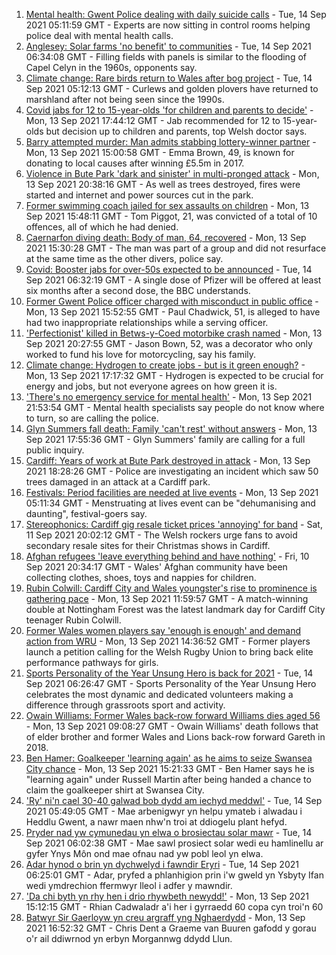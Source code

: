 1. [Mental health: Gwent Police dealing with daily suicide calls](https://www.bbc.co.uk/news/uk-wales-58465852?at_medium=RSS&at_campaign=KARANGA) - Tue, 14 Sep 2021 05:11:59 GMT - Experts are now sitting in control rooms helping police deal with mental health calls.
2. [Anglesey: Solar farms 'no benefit' to communities](https://www.bbc.co.uk/news/uk-wales-58552040?at_medium=RSS&at_campaign=KARANGA) - Tue, 14 Sep 2021 06:34:08 GMT - Filling fields with panels is similar to the flooding of Capel Celyn in the 1960s, opponents say.
3. [Climate change: Rare birds return to Wales after bog project](https://www.bbc.co.uk/news/uk-wales-58548745?at_medium=RSS&at_campaign=KARANGA) - Tue, 14 Sep 2021 05:12:13 GMT - Curlews and golden plovers have returned to marshland after not being seen since the 1990s.
4. [Covid jabs for 12 to 15-year-olds 'for children and parents to decide'](https://www.bbc.co.uk/news/uk-wales-politics-58551213?at_medium=RSS&at_campaign=KARANGA) - Mon, 13 Sep 2021 17:44:12 GMT - Jab recommended for 12 to 15-year-olds but decision up to children and parents, top Welsh doctor says.
5. [Barry attempted murder: Man admits stabbing lottery-winner partner](https://www.bbc.co.uk/news/uk-wales-58548528?at_medium=RSS&at_campaign=KARANGA) - Mon, 13 Sep 2021 15:00:58 GMT - Emma Brown, 49, is known for donating to local causes after winning £5.5m in 2017.
6. [Violence in Bute Park 'dark and sinister' in multi-pronged attack](https://www.bbc.co.uk/news/uk-wales-58544924?at_medium=RSS&at_campaign=KARANGA) - Mon, 13 Sep 2021 20:38:16 GMT - As well as trees destroyed, fires were started and internet and power sources cut in the park.
7. [Former swimming coach jailed for sex assaults on children](https://www.bbc.co.uk/news/uk-wales-58545435?at_medium=RSS&at_campaign=KARANGA) - Mon, 13 Sep 2021 15:48:11 GMT - Tom Piggot, 21, was convicted of a total of 10 offences, all of which he had denied.
8. [Caernarfon diving death: Body of man, 64, recovered](https://www.bbc.co.uk/news/uk-wales-58548532?at_medium=RSS&at_campaign=KARANGA) - Mon, 13 Sep 2021 15:30:28 GMT - The man was part of a group and did not resurface at the same time as the other divers, police say.
9. [Covid: Booster jabs for over-50s expected to be announced](https://www.bbc.co.uk/news/uk-politics-58552389?at_medium=RSS&at_campaign=KARANGA) - Tue, 14 Sep 2021 06:32:19 GMT - A single dose of Pfizer will be offered at least six months after a second dose, the BBC understands.
10. [Former Gwent Police officer charged with misconduct in public office](https://www.bbc.co.uk/news/uk-wales-58549831?at_medium=RSS&at_campaign=KARANGA) - Mon, 13 Sep 2021 15:52:55 GMT - Paul Chadwick, 51, is alleged to have had two inappropriate relationships while a serving officer.
11. ['Perfectionist' killed in Betws-y-Coed motorbike crash named](https://www.bbc.co.uk/news/uk-wales-58545433?at_medium=RSS&at_campaign=KARANGA) - Mon, 13 Sep 2021 20:27:55 GMT - Jason Bown, 52, was a decorator who only worked to fund his love for motorcycling, say his family.
12. [Climate change: Hydrogen to create jobs - but is it green enough?](https://www.bbc.co.uk/news/uk-wales-58545650?at_medium=RSS&at_campaign=KARANGA) - Mon, 13 Sep 2021 17:17:32 GMT - Hydrogen is expected to be crucial for energy and jobs, but not everyone agrees on how green it is.
13. ['There's no emergency service for mental health'](https://www.bbc.co.uk/news/uk-wales-58548746?at_medium=RSS&at_campaign=KARANGA) - Mon, 13 Sep 2021 21:53:54 GMT - Mental health specialists say people do not know where to turn, so are calling the police.
14. [Glyn Summers fall death: Family 'can't rest' without answers](https://www.bbc.co.uk/news/uk-wales-58548533?at_medium=RSS&at_campaign=KARANGA) - Mon, 13 Sep 2021 17:55:36 GMT - Glyn Summers' family are calling for a full public inquiry.
15. [Cardiff: Years of work at Bute Park destroyed in attack](https://www.bbc.co.uk/news/uk-wales-58549835?at_medium=RSS&at_campaign=KARANGA) - Mon, 13 Sep 2021 18:28:26 GMT - Police are investigating an incident which saw 50 trees damaged in an attack at a Cardiff park.
16. [Festivals: Period facilities are needed at live events](https://www.bbc.co.uk/news/uk-wales-58502558?at_medium=RSS&at_campaign=KARANGA) - Mon, 13 Sep 2021 05:11:34 GMT - Menstruating at lives event can be "dehumanising and daunting", festival-goers say.
17. [Stereophonics: Cardiff gig resale ticket prices 'annoying' for band](https://www.bbc.co.uk/news/uk-wales-58532431?at_medium=RSS&at_campaign=KARANGA) - Sat, 11 Sep 2021 20:02:12 GMT - The Welsh rockers urge fans to avoid secondary resale sites for their Christmas shows in Cardiff.
18. [Afghan refugees 'leave everything behind and have nothing'](https://www.bbc.co.uk/news/uk-wales-58523870?at_medium=RSS&at_campaign=KARANGA) - Fri, 10 Sep 2021 20:34:17 GMT - Wales' Afghan community have been collecting clothes, shoes, toys and nappies for children.
19. [Rubin Colwill: Cardiff City and Wales youngster's rise to prominence is gathering pace](https://www.bbc.co.uk/sport/football/58547044?at_medium=RSS&at_campaign=KARANGA) - Mon, 13 Sep 2021 11:59:57 GMT - A match-winning double at Nottingham Forest was the latest landmark day for Cardiff City teenager Rubin Colwill.
20. [Former Wales women players say 'enough is enough' and demand action from WRU](https://www.bbc.co.uk/sport/rugby-union/58547024?at_medium=RSS&at_campaign=KARANGA) - Mon, 13 Sep 2021 14:36:52 GMT - Former players launch a petition calling for the Welsh Rugby Union to bring back elite performance pathways for girls.
21. [Sports Personality of the Year Unsung Hero is back for 2021](https://www.bbc.co.uk/sport/get-inspired/27037119?at_medium=RSS&at_campaign=KARANGA) - Tue, 14 Sep 2021 06:26:47 GMT - Sports Personality of the Year Unsung Hero celebrates the most dynamic and dedicated volunteers making a difference through grassroots sport and activity.
22. [Owain Williams: Former Wales back-row forward Williams dies aged 56](https://www.bbc.co.uk/sport/rugby-union/58330110?at_medium=RSS&at_campaign=KARANGA) - Mon, 13 Sep 2021 09:08:27 GMT - Owain Williams' death follows that of elder brother and former Wales and Lions back-row forward Gareth in 2018.
23. [Ben Hamer: Goalkeeper 'learning again' as he aims to seize Swansea City chance](https://www.bbc.co.uk/sport/football/58547049?at_medium=RSS&at_campaign=KARANGA) - Mon, 13 Sep 2021 15:21:33 GMT - Ben Hamer says he is "learning again" under Russell Martin after being handed a chance to claim the goalkeeper shirt at Swansea City.
24. ['Ry' ni'n cael 30-40 galwad bob dydd am iechyd meddwl'](https://www.bbc.co.uk/newyddion/58547941?at_medium=RSS&at_campaign=KARANGA) - Tue, 14 Sep 2021 05:49:05 GMT - Mae arbenigwyr yn helpu ymateb i alwadau i Heddlu Gwent, a nawr maen nhw'n troi at ddiogelu plant hefyd.
25. [Pryder nad yw cymunedau yn elwa o brosiectau solar mawr](https://www.bbc.co.uk/newyddion/58549940?at_medium=RSS&at_campaign=KARANGA) - Tue, 14 Sep 2021 06:02:38 GMT - Mae sawl prosiect solar wedi eu hamlinellu ar gyfer Ynys Môn ond mae ofnau nad yw pobl leol yn elwa.
26. [Adar hynod o brin yn dychwelyd i fawndir Eryri](https://www.bbc.co.uk/newyddion/58538047?at_medium=RSS&at_campaign=KARANGA) - Tue, 14 Sep 2021 06:25:01 GMT - Adar, pryfed a phlanhigion prin i'w gweld yn Ysbyty Ifan wedi ymdrechion ffermwyr lleol i adfer y mawndir.
27. ['Da chi byth yn rhy hen i drio rhywbeth newydd!'](https://www.bbc.co.uk/newyddion/58491665?at_medium=RSS&at_campaign=KARANGA) - Mon, 13 Sep 2021 15:12:15 GMT - Rhian Cadwaladr a'i her i gyrraedd 60 copa cyn troi'n 60
28. [Batwyr Sir Gaerloyw yn creu argraff yng Nghaerdydd](https://www.bbc.co.uk/newyddion/58551887?at_medium=RSS&at_campaign=KARANGA) - Mon, 13 Sep 2021 16:52:32 GMT - Chris Dent a Graeme van Buuren gafodd y gorau o'r ail ddiwrnod yn erbyn Morgannwg ddydd Llun.
